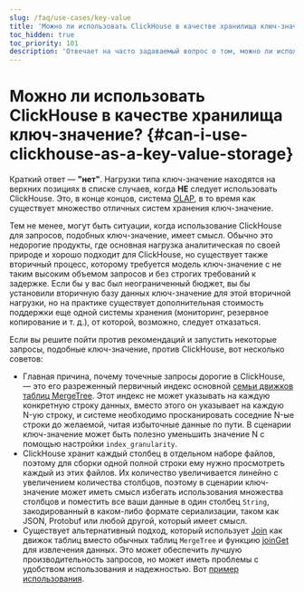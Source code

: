 ```yaml
---
slug: /faq/use-cases/key-value
title: 'Можно ли использовать ClickHouse в качестве хранилища ключ-значение?'
toc_hidden: true
toc_priority: 101
description: 'Отвечает на часто задаваемый вопрос о том, можно ли использовать ClickHouse в качестве хранилища ключ-значение.'
---
```



# Можно ли использовать ClickHouse в качестве хранилища ключ-значение? {#can-i-use-clickhouse-as-a-key-value-storage}

Краткий ответ — **"нет"**. Нагрузки типа ключ-значение находятся на верхних позициях в списке случаев, когда <span class="text-danger">**НЕ**</span> следует использовать ClickHouse. Это, в конце концов, система [OLAP](../../faq/general/olap.md), в то время как существует множество отличных систем хранения ключ-значение.

Тем не менее, могут быть ситуации, когда использование ClickHouse для запросов, подобных ключ-значение, имеет смысл. Обычно это недорогие продукты, где основная нагрузка аналитическая по своей природе и хорошо подходит для ClickHouse, но существует также вторичный процесс, которому требуется модель ключ-значение с не таким высоким объемом запросов и без строгих требований к задержке. Если бы у вас был неограниченный бюджет, вы бы установили вторичную базу данных ключ-значение для этой вторичной нагрузки, но на практике существует дополнительная стоимость поддержки еще одной системы хранения (мониторинг, резервное копирование и т. д.), от которой, возможно, следует отказаться.

Если вы решите пойти против рекомендаций и запустить некоторые запросы, подобные ключ-значение, против ClickHouse, вот несколько советов:

- Главная причина, почему точечные запросы дорогие в ClickHouse, — это его разреженный первичный индекс основной [семьи движков таблиц MergeTree](../..//engines/table-engines/mergetree-family/mergetree.md). Этот индекс не может указывать на каждую конкретную строку данных, вместо этого он указывает на каждую N-ую строку, и системе необходимо просканировать соседние N-ые строки до желаемой, читая избыточные данные по пути. В сценарии ключ-значение может быть полезно уменьшить значение N с помощью настройки `index_granularity`.
- ClickHouse хранит каждый столбец в отдельном наборе файлов, поэтому для сборки одной полной строки ему нужно просмотреть каждый из этих файлов. Их количество увеличивается линейно с увеличением количества столбцов, поэтому в сценарии ключ-значение может иметь смысл избегать использования множества столбцов и поместить все ваши данные в один столбец `String`, закодированный в каком-либо формате сериализации, таком как JSON, Protobuf или любой другой, который имеет смысл.
- Существует альтернативный подход, который использует [Join](../../engines/table-engines/special/join.md) как движок таблиц вместо обычных таблиц `MergeTree` и функцию [joinGet](../../sql-reference/functions/other-functions.md#joinget) для извлечения данных. Это может обеспечить лучшую производительность запросов, но может иметь проблемы с удобством использования и надежностью. Вот [пример использования](https://github.com/ClickHouse/ClickHouse/blob/master/tests/queries/0_stateless/00800_versatile_storage_join.sql#L49-L51).
